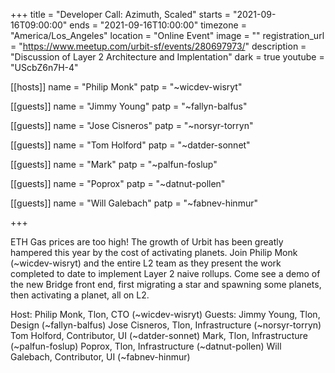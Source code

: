 +++
title = "Developer Call: Azimuth, Scaled"
starts = "2021-09-16T09:00:00"
ends = "2021-09-16T10:00:00"
timezone = "America/Los_Angeles"
location = "Online Event"
image = ""
registration_url = "https://www.meetup.com/urbit-sf/events/280697973/"
description = "Discussion of Layer 2 Architecture and Implentation"
dark = true
youtube = "UScbZ6n7H-4"

[[hosts]]
name = "Philip Monk"
patp = "~wicdev-wisryt"

[[guests]]
name = "Jimmy Young"
patp = "~fallyn-balfus"

[[guests]]
name = "Jose Cisneros"
patp = "~norsyr-torryn"

[[guests]]
name = "Tom Holford"
patp = "~datder-sonnet"

[[guests]]
name = "Mark"
patp = "~palfun-foslup"

[[guests]]
name = "Poprox"
patp = "~datnut-pollen"

[[guests]]
name = "Will Galebach"
patp = "~fabnev-hinmur"


+++

ETH Gas prices are too high! The growth of Urbit has been greatly hampered this year by the cost of activating planets. Join Philip Monk (~wicdev-wisryt) and the entire L2 team as they present the work completed to date to implement Layer 2 naive rollups. Come see a demo of the new Bridge front end, first migrating a star and spawning some planets, then activating a planet, all on L2.

Host: Philip Monk, Tlon, CTO (~wicdev-wisryt)
Guests:
Jimmy Young, Tlon, Design (~fallyn-balfus)
Jose Cisneros, Tlon, Infrastructure (~norsyr-torryn)
Tom Holford, Contributor, UI (~datder-sonnet)
Mark, Tlon, Infrastructure (~palfun-foslup)
Poprox, Tlon, Infrastructure (~datnut-pollen)
Will Galebach, Contributor, UI (~fabnev-hinmur)
